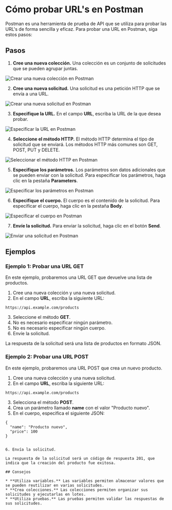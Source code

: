 # Cómo probar URL's en Postman

Postman es una herramienta de prueba de API que se utiliza para probar las URL's de forma sencilla y eficaz. Para probar una URL en Postman, siga estos pasos:

## Pasos

1. **Cree una nueva colección.** Una colección es un conjunto de solicitudes que se pueden agrupar juntas.

![Crear una nueva colección en Postman]([https://i.imgur.com/a524v7d.png](https://2912501531-files.gitbook.io/~/files/v0/b/gitbook-legacy-files/o/assets%2F-LKmGSg4qhizjqeDPHJC%2F-MCKGgcKXqCxNRrb8y7L%2F-MCKLkxF-hcjjCKTZEa_%2Fimage.png?alt=media&token=059ede35-dc97-41d4-aa4f-6058b7e26757))

2. **Cree una nueva solicitud.** Una solicitud es una petición HTTP que se envía a una URL.

![Crear una nueva solicitud en Postman](https://i.imgur.com/q5l851s.png)

3. **Especifique la URL.** En el campo **URL**, escriba la URL de la que desea probar.

![Especificar la URL en Postman](https://i.imgur.com/o82d881.png)

4. **Seleccione el método HTTP.** El método HTTP determina el tipo de solicitud que se enviará. Los métodos HTTP más comunes son GET, POST, PUT y DELETE.

![Seleccionar el método HTTP en Postman](https://i.imgur.com/3p02636.png)

5. **Especifique los parámetros.** Los parámetros son datos adicionales que se pueden enviar con la solicitud. Para especificar los parámetros, haga clic en la pestaña **Parameters**.

![Especificar los parámetros en Postman](https://i.imgur.com/tK515Qy.png)

6. **Especifique el cuerpo.** El cuerpo es el contenido de la solicitud. Para especificar el cuerpo, haga clic en la pestaña **Body**.

![Especificar el cuerpo en Postman](https://i.imgur.com/0r9s34t.png)

7. **Envíe la solicitud.** Para enviar la solicitud, haga clic en el botón **Send**.

![Enviar una solicitud en Postman](https://i.imgur.com/iY1393e.png)

## Ejemplos

### Ejemplo 1: Probar una URL GET

En este ejemplo, probaremos una URL GET que devuelve una lista de productos.

1. Cree una nueva colección y una nueva solicitud.
2. En el campo **URL**, escriba la siguiente URL:

```
https://api.example.com/products
```

3. Seleccione el método **GET**.
4. No es necesario especificar ningún parámetro.
5. No es necesario especificar ningún cuerpo.
6. Envíe la solicitud.

La respuesta de la solicitud será una lista de productos en formato JSON.

### Ejemplo 2: Probar una URL POST

En este ejemplo, probaremos una URL POST que crea un nuevo producto.

1. Cree una nueva colección y una nueva solicitud.
2. En el campo **URL**, escriba la siguiente URL:

```
https://api.example.com/products
```

3. Selecciona el método **POST**.
4. Crea un parámetro llamado **name** con el valor "Producto nuevo".
5. En el cuerpo, especifica el siguiente JSON:

```
{
  "name": "Producto nuevo",
  "price": 100
}


6. Envía la solicitud.

La respuesta de la solicitud será un código de respuesta 201, que indica que la creación del producto fue exitosa.

## Consejos

* **Utiliza variables.** Las variables permiten almacenar valores que se pueden reutilizar en varias solicitudes.
* **Crea colecciones.** Las colecciones permiten organizar sus solicitudes y ejecutarlas en lotes.
* **Utiliza pruebas.** Las pruebas permiten validar las respuestas de sus solicitudes.
